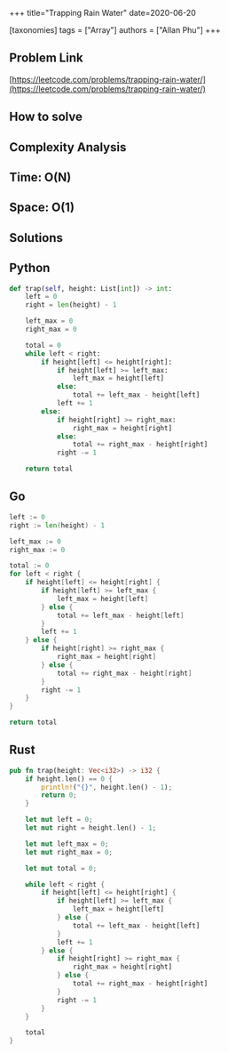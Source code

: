+++
title="Trapping Rain Water"
date=2020-06-20

[taxonomies]
tags = ["Array"]
authors = ["Allan Phu"]
+++

## Problem Link

[https://leetcode.com/problems/trapping-rain-water/](https://leetcode.com/problems/trapping-rain-water/)

## How to solve

## Complexity Analysis

## Time: O(N)

## Space: O(1)

## Solutions

## Python

``` python
def trap(self, height: List[int]) -> int:
    left = 0
    right = len(height) - 1

    left_max = 0
    right_max = 0

    total = 0
    while left < right:
        if height[left] <= height[right]:
            if height[left] >= left_max:
                left_max = height[left]
            else:
                total += left_max - height[left]
            left += 1
        else:
            if height[right] >= right_max:
                right_max = height[right]
            else:
                total += right_max - height[right]
            right -= 1

    return total
```

## Go

``` go
left := 0
right := len(height) - 1

left_max := 0
right_max := 0

total := 0
for left < right {
    if height[left] <= height[right] {
        if height[left] >= left_max {
            left_max = height[left]
        } else {
            total += left_max - height[left]
        }
        left += 1
    } else {
        if height[right] >= right_max {
            right_max = height[right]
        } else {
            total += right_max - height[right]
        }
        right -= 1
    }
}

return total
```

## Rust

``` rust
pub fn trap(height: Vec<i32>) -> i32 {
    if height.len() == 0 {
        println!("{}", height.len() - 1);
        return 0;
    }

    let mut left = 0;
    let mut right = height.len() - 1;

    let mut left_max = 0;
    let mut right_max = 0;

    let mut total = 0;

    while left < right {
        if height[left] <= height[right] {
            if height[left] >= left_max {
                left_max = height[left]
            } else {
                total += left_max - height[left]
            }
            left += 1
        } else {
            if height[right] >= right_max {
                right_max = height[right]
            } else {
                total += right_max - height[right]
            }
            right -= 1
        }
    }

    total
}
```
